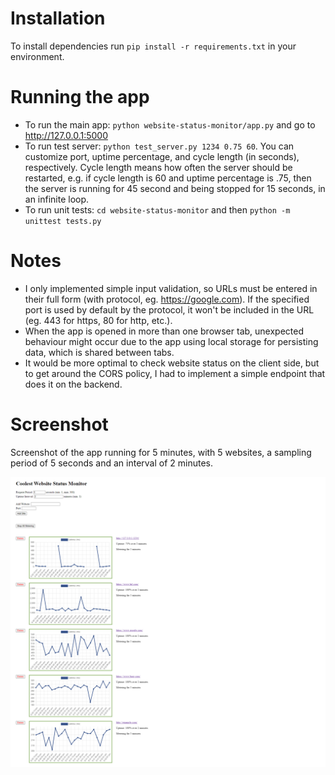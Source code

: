 # Installation
To install dependencies run `pip install -r requirements.txt` in your environment.

# Running the app
- To run the main app: `python website-status-monitor/app.py` and go to http://127.0.0.1:5000
- To run test server: `python test_server.py 1234 0.75 60`. You can customize port, uptime percentage, and cycle length (in seconds), respectively. Cycle length means how often the server should be restarted, e.g. if cycle length is 60 and uptime percentage is .75, then the server is running for 45 second and being stopped for 15 seconds, in an infinite loop.
- To run unit tests:  `cd website-status-monitor` and then `python -m unittest tests.py`

# Notes
- I only implemented simple input validation, so URLs must be entered in their full form (with protocol, eg. https://google.com). If the specified port is used by default by the protocol, it won't be included in the URL (eg. 443 for https, 80 for http, etc.).
- When the app is opened in more than one browser tab, unexpected behaviour might occur due to the app using local storage for persisting data, which is shared between tabs.
- It would be more optimal to check website status on the client side, but to get around the CORS policy, I had to implement a simple endpoint that does it on the backend.

# Screenshot
Screenshot of the app running for 5 minutes, with 5 websites, a sampling period of 5 seconds and an interval of 2 minutes.

![Screenshot](screenshot.png)